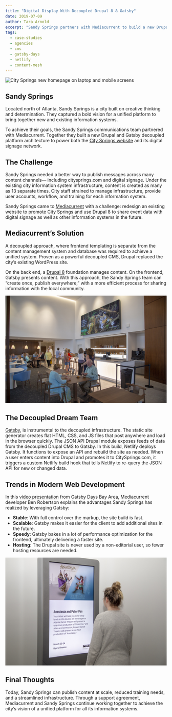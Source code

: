```yaml
---
title: "Digital Display With Decoupled Drupal 8 & Gatsby"
date: 2019-07-09
author: Tara Arnold
excerpt: "Sandy Springs partners with Mediacurrent to build a new Drupal and Gatsby decoupled platform architecture powering both the City Springs website and its digital signage network."
tags:
  - case-studies
  - agencies
  - cms
  - gatsby-days
  - netlify
  - content-mesh
---
```


![City Springs new homepage on laptop and mobile screens](./images/CitySprings1.jpg "City Springs Drupal homepage")

## Sandy Springs

Located north of Atlanta, Sandy Springs is a city built on creative thinking and determination. They captured a bold vision for a unified platform to bring together new and existing information systems.

To achieve their goals, the Sandy Springs communications team partnered with Mediacurrent. Together they built a new Drupal and Gatsby decoupled platform architecture to power both the [City Springs website](https://citysprings.com) and its digital signage network.

## The Challenge

Sandy Springs needed a better way to publish messages across many content channels— including citysprings.com and digital signage. Under the existing city information system infrastructure, content is created as many as 13 separate times. City staff strained to manage infrastructure, provide user accounts, workflow, and training for each information system.

Sandy Springs came to [Mediacurrent](https://www.mediacurrent.com/?utm_source=gatsbyjs&utm_medium=blog&utm_campaign=partners2019&utm_content=mediacurrent) with a challenge: redesign an existing website to promote City Springs and use Drupal 8 to share event data with digital signage as well as other information systems in the future.

## Mediacurrent’s Solution

A decoupled approach, where frontend templating is separate from the content management system and database was required to achieve a unified system. Proven as a powerful decoupled CMS, Drupal replaced the city’s existing WordPress site.

On the back end, a [Drupal 8](https://www.drupal.org/8) foundation manages content. On the frontend, Gatsby presents content. With this approach, the Sandy Springs team can “create once, publish everywhere,” with a more efficient process for sharing information with the local community.

![Drupal-powered large scale digital signage in a cafe](./images/CitySprings2.jpg "City Spring's large scale digital signage")

## The Decoupled Dream Team

[Gatsby](), is instrumental to the decoupled infrastructure. The static site generator creates flat HTML, CSS, and JS files that post anywhere and load in the browser quickly. The JSON API Drupal module exposes feeds of data from the decoupled Drupal CMS to Gatsby.
In this build, Netlify deploys Gatsby. It functions to expose an API and rebuild the site as needed. When a user enters content into Drupal and promotes it to CitySprings.com, it triggers a custom Netlify build hook that tells Netlify to re-query the JSON API for new or changed data.

## Trends in Modern Web Development

In this [video presentation](https://www.youtube.com/watch?time_continue=3&v=QiocnDGnKfs) from Gatsby Days Bay Area, Mediacurrent developer Ben Robertson explains the advantages Sandy Springs has realized by leveraging Gatsby:

- **Stable**: With full control over the markup, the site build is fast.
- **Scalable**: Gatsby makes it easier for the client to add additional sites in the future.
- **Speedy**: Gatsby bakes in a lot of performance optimization for the frontend, ultimately delivering a faster site.
- **Hosting**: The Drupal site is never used by a non-editorial user, so fewer hosting resources are needed.

![Drupal-powered digital display kiosk promotes a theatre event](./images/CitySprings3.jpg "City Spring's digital signage kiosk")

## Final Thoughts

Today, Sandy Springs can publish content at scale, reduced training needs, and a streamlined infrastructure. Through a support agreement, Mediacurrent and Sandy Springs continue working together to achieve the city’s vision of a unified platform for all its information systems.
